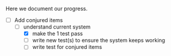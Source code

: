 Here we document our progress.

- [ ] Add conjured items
  - [ ] understand current system
    - [x] make the 1 test pass
    - [ ] write new test(s) to ensure the system keeps working
    - [ ] write test for conjured items